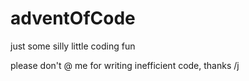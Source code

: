 # adventOfCode
just some silly little coding fun 

please don't @ me for writing inefficient code, thanks /j
